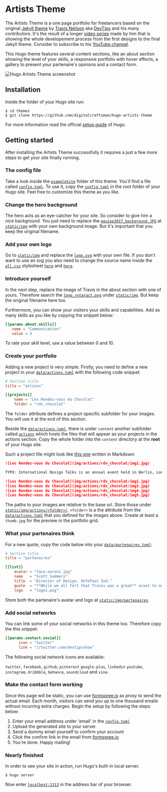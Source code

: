 # Artists Theme

The Artists Theme is a one page portfolio for freelancers based on the original [Jekyll theme](//github.com/DevTips/Artists-Theme) by [Travis Neilson](//github.com/travisneilson) aka [DevTips](//www.youtube.com/user/DevTipsForDesigners) and his many contributors. It's the result of a longer [video series](//www.youtube.com/watch?v=T6jKLsxbFg4&list=PLqGj3iMvMa4KQZUkRjfwMmTq_f1fbxerI) made by him that is showing the whole developement process from the first designs to the final Jekyll theme. Consider to subscribe to his [YouTube channel](//www.youtube.com/user/DevTipsForDesigners).

This Hugo theme features several content sections, like an about section  showing the level of your skills, a responsive portfolio with hover effects, a gallery to present your partenaire's opinions and a contact form.

![Hugo Artists Theme screenshot](https://raw.githubusercontent.com/digitalcraftsman/hugo-artists-theme/master/images/screenshot.png)


## Installation

Inside the folder of your Hugo site run:

    $ cd themes
    $ git clone https://github.com/digitalcraftsman/hugo-artists-theme

For more information read the official [setup guide](//gohugo.io/overview/installing/) of Hugo.


## Getting started

After installing the Artists Theme successfully it requires a just a few more steps to get your site finally running.


### The config file

Take a look inside the [`exampleSite`](//github.com/digitalcraftsman/hugo-artists-theme/tree/master/exampleSite) folder of this theme. You'll find a file called [`config.toml`](//github.com/digitalcraftsman/hugo-artists-theme/blob/master/exampleSite/config.toml). To use it, copy the [`config.toml`](//github.com/digitalcraftsman/hugo-artists-theme/blob/master/exampleSite/config.toml) in the root folder of your Hugo site. Feel free to customize this theme as you like.


### Change the hero background

The hero acts as an eye-catcher for your site. So consider to give him a nice background. You just need to replace the [`equipe2017_background.JPG`](//github.com/digitalcraftsman/hugo-artists-theme/blob/master/static/img/equipe2017_background.JPG) at [`static/img`](//github.com/digitalcraftsman/hugo-artists-theme/tree/master/static/img) with your own background image. But it's important that you keep the original filename.


### Add your own logo

Go to [`static/img`](//github.com/digitalcraftsman/hugo-artists-theme/tree/master/static/img) and replace the [`logo.svg`](//github.com/digitalcraftsman/hugo-artists-theme/blob/master/static/img/logo.svg) with your own file. If you don't want to use an svg you also need to change the source name  inside the [`all.css`](//github.com/digitalcraftsman/hugo-artists-theme/blob/master/static/css/all.css) stylesheet [`here`](//github.com/digitalcraftsman/hugo-artists-theme/blob/master/static/css/all.css#L614) and [`here`](//github.com/digitalcraftsman/hugo-artists-theme/blob/master/static/css/all.css#L662).


### Introduce yourself

In the next step, replace the image of Travis in the about section with one of yours. Therefore search the [`logo_rotaract.png`](//github.com/digitalcraftsman/hugo-artists-theme/blob/master/static/img/logo_rotaract.png) under [`static/img`](//github.com/digitalcraftsman/hugo-artists-theme/tree/master/static/img). But keep the original filename here too.

Furthermore, you can show your visitors your skills and capabilities. Add as many skills as you like by copying the snippet below:

```toml
[[params.about.skills]]
   name = "Communication"
   value = 9
```

To rate your skill level, use a value between 0 and 10.


### Create your portfolio

Adding a new project is very simple. Firstly, you need to define a new project in your [`data/actions.toml`](https://github.com/digitalcraftsman/hugo-artists-theme/blob/dev/exampleSite/data/actions.toml) with the following code snippet:

```toml
# Section title
title = "actions"

[[projects]]
    name = "Les Rendez-vous du Chocolat"
    folder = "rdv_chocolat"
```

The `folder` attribute defines a project-specific subfolder for your images. You will use it at the end of this section.

Beside the [`data/actions.toml`](https://github.com/digitalcraftsman/hugo-artists-theme/blob/dev/exampleSite/data/actions.toml), there is under `content` another subfolder called [`actions`](//github.com/digitalcraftsman/hugo-artists-theme/tree/master/exampleSite/content/actions) which hosts the files that will appear as your projects in the actions section. Copy the whole folder into the `content` directory at the **root** of your Hugo site.

Such a project file might look like [this one](//raw.githubusercontent.com/digitalcraftsman/hugo-artists-theme/master/exampleSite/content/actions/rdv_chocolat.md) written in Markdown:

```markdown
![Les Rendez-vous du Chocolat](img/actions/rdv_chocolat/img1.jpg)

TYPO: International Design Talks is an annual event held in Berlin, London, and San Francisco. This promotional project is developed to market the event for the designindustry. The use of patterns, sophisticated color scheme and typography are applied for the print and mobile application.

![Les Rendez-vous du Chocolat](img/actions/rdv_chocolat/img1.jpg)
![Les Rendez-vous du Chocolat](img/actions/rdv_chocolat/img3.jpg)
![Les Rendez-vous du Chocolat](img/actions/rdv_chocolat/img4.jpg)
![Les Rendez-vous du Chocolat](img/actions/rdv_chocolat/img5.jpg)
```

The paths to your images are relative to the base url. Store those under [`static/img/actions/<folder>/`](//github.com/digitalcraftsman/hugo-artists-theme/tree/master/static/img/actions). `<folder>` is a the attribute from the [`data/actions.toml`](https://github.com/digitalcraftsman/hugo-artists-theme/blob/dev/exampleSite/data/actions.toml) that you defined for the images above. Create at least a `thumb.jpg` for the preview in the portfolio grid.


### What your partenaires think

For a new quote, copy the code below into your [`data/partenaires.toml`](//github.com/digitalcraftsman/hugo-artists-theme/blob/dev/exampleSite/data/partenaires.toml):

```toml
# Section title
title = "partenaires"

[[list]]
    avatar = "face-aaroni.jpg"
    name   = "Scott Summers"
    title  = "Director of Design, OnToText Ind."
    quote  = "**While we all felt that Travis was a great** asset to our team — and really worked hard to understand our products from the point of view of the customer — we also all agree he should shower more often."
    logo   = "logo1.png"
```

Store both the partenaire's avatar and logo at [`static/img/partenaires`](//github.com/digitalcraftsman/hugo-artists-theme/tree/master/static/img/partenaires)


### Add social networks

You can link some of your social networks in this theme too. Therefore copy the this snippet:

```toml
[[params.contact.social]]
      icon = "twitter"
      link = "//twitter.com/devtipsshow"
```

The following social network icons are available:

`twitter`, `facebook`, `github`, `pinterest` `google-plus`, `linkedin`
`youtube`, `instagram`, `dribbble`, `behance`, `soundcloud` and `vine`.


### Make the contact form working

Since this page will be static, you can use [formspree.io](//formspree.io/) as proxy to send the actual email. Each month, visitors can send you up to one thousand emails without incurring extra charges. Begin the setup by following the steps below:

1. Enter your email address under 'email' in the [`config.toml`](//github.com/digitalcraftsman/hugo-artists-theme/blob/master/exampleSite/config.toml)
2. Upload the generated site to your server
3. Send a dummy email yourself to confirm your account
4. Click the confirm link in the email from [formspree.io](//formspree.io/)
5. You're done. Happy mailing!


### Nearly finished

In order to see your site in action, run Hugo's built-in local server.

    $ hugo server

Now enter [`localhost:1313`](http://localhost:1313) in the address bar of your browser.
